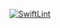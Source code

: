 [![SwiftLint](https://github.com/ICS4U-Programming-Kent-Gatera/Unit2-01-Swift-BoardFoot/workflows/SwiftLint/badge.svg)](https://github.com/ICS4U-Programming-Kent-Gatera/Unit2-01-Swift-BoardFoot/actions) 
